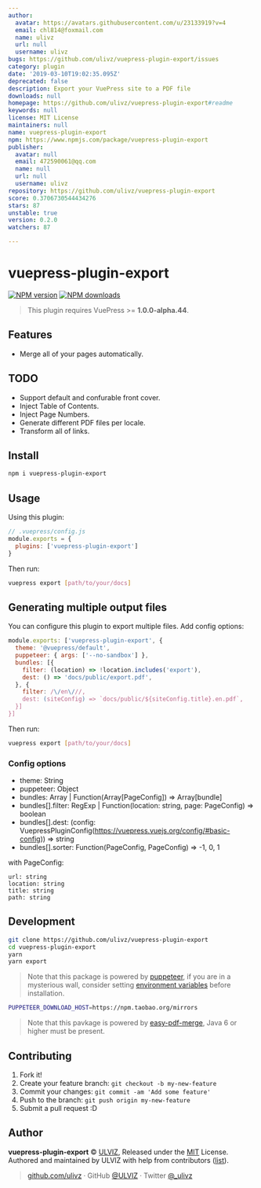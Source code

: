 ```yaml
---
author:
  avatar: https://avatars.githubusercontent.com/u/23133919?v=4
  email: chl814@foxmail.com
  name: ulivz
  url: null
  username: ulivz
bugs: https://github.com/ulivz/vuepress-plugin-export/issues
category: plugin
date: '2019-03-10T19:02:35.095Z'
deprecated: false
description: Export your VuePress site to a PDF file
downloads: null
homepage: https://github.com/ulivz/vuepress-plugin-export#readme
keywords: null
license: MIT License
maintainers: null
name: vuepress-plugin-export
npm: https://www.npmjs.com/package/vuepress-plugin-export
publisher:
  avatar: null
  email: 472590061@qq.com
  name: null
  url: null
  username: ulivz
repository: https://github.com/ulivz/vuepress-plugin-export
score: 0.3706730544434276
stars: 87
unstable: true
version: 0.2.0
watchers: 87

---
```


# vuepress-plugin-export

[![NPM version](https://badgen.net/npm/v/vuepress-plugin-export)](https://npmjs.com/package/vuepress-plugin-export) [![NPM downloads](https://badgen.net/npm/dm/vuepress-plugin-export)](https://npmjs.com/package/vuepress-plugin-export)

> This plugin requires VuePress >= **1.0.0-alpha.44**.

## Features

- Merge all of your pages automatically.

## TODO

- Support default and confurable front cover.
- Inject Table of Contents.
- Inject Page Numbers.
- Generate different PDF files per locale.
- Transform all of links.

## Install

```bash
npm i vuepress-plugin-export
```

## Usage

Using this plugin:

```javascript
// .vuepress/config.js
module.exports = {
  plugins: ['vuepress-plugin-export']
}
```

Then run:

```bash
vuepress export [path/to/your/docs]
```

## Generating multiple output files

You can configure this plugin to export multiple files.
Add config options:

```javascript
module.exports: ['vuepress-plugin-export', {
  theme: '@vuepress/default',
  puppeteer: { args: ['--no-sandbox'] },
  bundles: [{
    filter: (location) => !location.includes('export'),
    dest: () => 'docs/public/export.pdf',
  }, {
    filter: /\/en\///,
    dest: (siteConfig) => `docs/public/${siteConfig.title}.en.pdf`,
  }]
}]
```

Then run:

```bash
vuepress export [path/to/your/docs]
```

### Config options
- theme: String
- puppeteer: Object
- bundles: Array | Function(Array[PageConfig]) => Array[bundle]
- bundles[].filter: RegExp | Function(location: string, page: PageConfig) => boolean
- bundles[].dest: (config: VuepressPluginConfig(https://vuepress.vuejs.org/config/#basic-config)) => string
- bundles[].sorter: Function(PageConfig, PageConfig) => -1, 0, 1

with PageConfig:
```
url: string
location: string
title: string
path: string
```

## Development

```bash
git clone https://github.com/ulivz/vuepress-plugin-export
cd vuepress-plugin-export
yarn
yarn export
```

> Note that this package is powered by [puppeteer](https://github.com/GoogleChrome/puppeteer), if you are in a mysterious wall, consider setting [environment variables](https://github.com/GoogleChrome/puppeteer/blob/v1.11.0/docs/api.md#environment-variables) before installation.

```bash
PUPPETEER_DOWNLOAD_HOST=https://npm.taobao.org/mirrors
```

> Note that this pavkage is powered by [easy-pdf-merge](https://github.com/karuppiah7890/easy-pdf-merge), Java 6 or higher must be present.

## Contributing

1. Fork it!
2. Create your feature branch: `git checkout -b my-new-feature`
3. Commit your changes: `git commit -am 'Add some feature'`
4. Push to the branch: `git push origin my-new-feature`
5. Submit a pull request :D


## Author

**vuepress-plugin-export** © [ULVIZ](https://github.com/ulivz), Released under the [MIT](./LICENSE) License.<br>
Authored and maintained by ULVIZ with help from contributors ([list](https://github.com/ulivz/vuepress-plugin-export/contributors)).

> [github.com/ulivz](https://github.com/ulivz) · GitHub [@ULVIZ](https://github.com/ulivz) · Twitter [@_ulivz](https://twitter.com/_ulivz)

